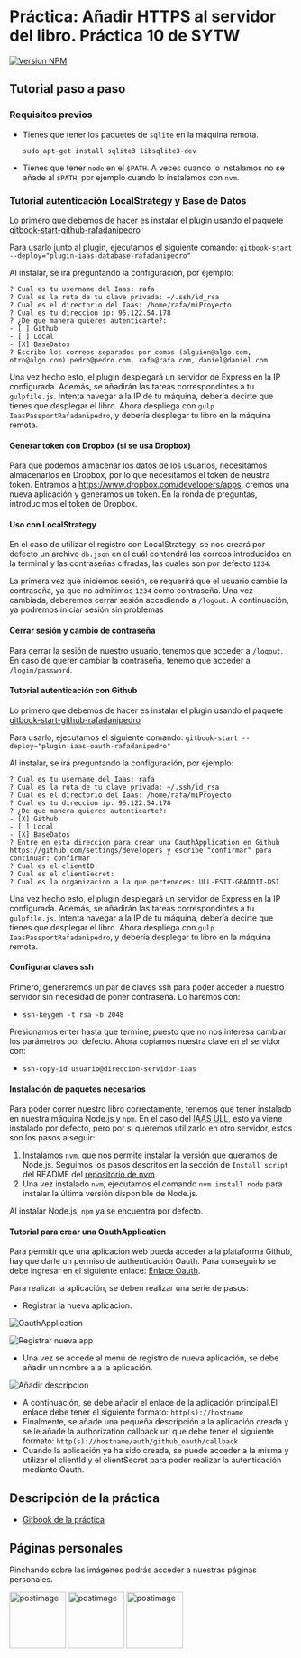 # Práctica: Añadir HTTPS al servidor del libro. Práctica 10 de SYTW

[![Version NPM](https://img.shields.io/npm/v/gitbook-ssl-rafadanipedro.svg)](https://www.npmjs.com/package/gitbook-ssl-rafadanipedro)

## Tutorial paso a paso

### Requisitos previos

* Tienes que tener los paquetes de `sqlite` en la máquina remota.

  `sudo apt-get install sqlite3 libsqlite3-dev`

* Tienes que tener `node` en el `$PATH`. A veces cuando lo instalamos no se añade al `$PATH`, por ejemplo cuando lo instalamos con `nvm`.

### Tutorial autenticación LocalStrategy y Base de Datos

Lo primero que debemos de hacer es instalar el plugin usando el paquete [gitbook-start-github-rafadanipedro](https://www.npmjs.com/package/gitbook-start-github-rafadanipedro)

Para usarlo junto al plugin, ejecutamos el siguiente comando:
`gitbook-start --deploy="plugin-iaas-database-rafadanipedro"`

Al instalar, se irá preguntando la configuración, por ejemplo:

```
? Cual es tu username del Iaas: rafa
? Cual es la ruta de tu clave privada: ~/.ssh/id_rsa
? Cual es el directorio del Iaas: /home/rafa/miProyecto
? Cual es tu direccion ip: 95.122.54.178
? ¿De que manera quieres autenticarte?:
- [ ] Github
- [ ] Local
- [X] BaseDatos
? Escribe los correos separados por comas (alguien@algo.com, otro@algo.com) pedro@pedro.com, rafa@rafa.com, daniel@daniel.com

```
Una vez hecho esto, el plugin desplegará un servidor de Express en la IP configurada. Además, se añadirán las tareas correspondintes a tu `gulpfile.js`.
Intenta navegar a la IP de tu máquina, debería decirte que tienes que desplegar el libro.
Ahora despliega con `gulp IaasPassportRafadanipedro`, y debería desplegar tu libro en la máquina remota.

#### Generar token con Dropbox (si se usa Dropbox)

Para que podemos almacenar los datos de los usuarios, necesitamos almacenarlos en Dropbox, por lo que necesitamos el token de neustra token. Entramos a https://www.dropbox.com/developers/apps, cremos una nueva aplicación y generamos un token. En la ronda de preguntas, introducimos el token de Dropbox.


#### Uso con LocalStrategy
En el caso de utilizar el registro con LocalStrategy, se nos creará por defecto un archivo `db.json` en el cuál contendrá los correos introducidos en la terminal y las contraseñas cifradas, las cuales son por defecto `1234`.

La primera vez que iniciemos sesión, se requerirá que el usuario cambie la contraseña, ya que no admitimos `1234` como contraseña. Una vez cambiada, deberemos cerrar sesión accediendo a `/logout`. A continuación, ya podremos iniciar sesión sin problemas


#### Cerrar sesión y cambio de contraseña

Para cerrar la sesión de nuestro usuario, tenemos que acceder a `/logout`. En caso de querer cambiar la contraseña, tenemo que acceder a `/login/password`.

#### Tutorial autenticación con Github

Lo primero que debemos de hacer es instalar el plugin usando el paquete [gitbook-start-github-rafadanipedro](https://www.npmjs.com/package/gitbook-start-github-rafadanipedro)

Para usarlo, ejecutamos el siguiente comando: `gitbook-start --deploy="plugin-iaas-oauth-rafadanipedro"`

Al instalar, se irá preguntando la configuración, por ejemplo:
```
? Cual es tu username del Iaas: rafa
? Cual es la ruta de tu clave privada: ~/.ssh/id_rsa
? Cual es el directorio del Iaas: /home/rafa/miProyecto
? Cual es tu direccion ip: 95.122.54.178
? ¿De que manera quieres autenticarte?:
- [X] Github
- [ ] Local
- [X] BaseDatos
? Entre en esta direccion para crear una OauthApplication en Github https://github.com/settings/developers y escribe "confirmar" para continuar: confirmar
? Cual es el clientID:
? Cual es el clientSecret:
? Cual es la organizacion a la que perteneces: ULL-ESIT-GRADOII-DSI
```

Una vez hecho esto, el plugin desplegará un servidor de Express en la IP configurada. Además, se añadirán las tareas correspondintes a tu `gulpfile.js`.
Intenta navegar a la IP de tu máquina, debería decirte que tienes que desplegar el libro.
Ahora despliega con `gulp IaasPassportRafadanipedro`, y debería desplegar tu libro en la máquina remota.

#### Configurar claves ssh
Primero, generaremos un par de claves ssh para poder acceder a nuestro servidor sin necesidad de poner contraseña. Lo haremos con:
- `ssh-keygen -t rsa -b 2048`

Presionamos enter hasta que termine, puesto que no nos interesa cambiar los parámetros por defecto. Ahora copiamos nuestra clave en el servidor con:
- `ssh-copy-id usuario@direccion-servidor-iaas`

#### Instalación de paquetes necesarios
Para poder correr nuestro libro correctamente, tenemos que tener instalado en nuestra máquina Node.js y `npm`. En el caso del [IAAS ULL](https://iaas.ull.es), esto ya viene instalado por defecto, pero por si queremos utilizarlo en otro servidor, estos son los pasos a seguir:

1. Instalamos `nvm`, que nos permite instalar la versión que queramos de Node.js. Seguimos los pasos descritos en la sección de `Install script` del README del [repositorio de nvm](https://github.com/creationix/nvm).
2. Una vez instalado `nvm`, ejecutamos el comando `nvm install node` para instalar la última versión disponible de Node.js.

Al instalar Node.js, `npm` ya se encuentra por defecto.

#### Tutorial para crear una OauthApplication

Para permitir que una aplicación web pueda acceder a la plataforma Github, hay que darle un permiso de authenticación Oauth. Para conseguirlo se debe ingresar en el siguiente enlace:
[Enlace Oauth](https://github.com/settings/developers).

Para realizar la aplicación, se deben realizar una serie de pasos:

* Registrar la nueva aplicación.

![OauthApplication](https://s16.postimg.org/uho7li4hh/captura_enlace_oauth.png)

![Registrar nueva app](https://s16.postimg.org/d1pg62g51/captura_boton_registrar_app.png)

* Una vez se accede al menú de registro de nueva aplicación, se debe añadir un nombre a a la aplicación.

![Añadir descripcion](https://s16.postimg.org/ofbzh9qnp/captura_creacion_app.png)
* A continuación, se debe añadir el enlace de la aplicación principal.El enlace debe tener el siguiente formato: `http(s)://hostname`
* Finalmente, se añade una pequeña descripción a la aplicación creada y se le añade la authorization callback url que debe tener el siguiente formato: `http(s)://hostname/auth/github_oauth/callback`
* Cuando la aplicación ya ha sido creada, se puede acceder a la misma y utilizar el clientId y el clientSecret para poder realizar la autenticación mediante Oauth.

## Descripción de la práctica
 * [Gitbook de la práctica](https://crguezl.github.io/ull-esit-1617/practicas/practicapassportlocalsequelize.html)

## Páginas personales

Pinchando sobre las imágenes podrás acceder a nuestras páginas personales.

<a href='https://rafaherrero.github.io' target='_blank'><img src='https://avatars2.githubusercontent.com/u/11819652?v=3&s=400' border='0' alt='postimage' width='100px'/></a> <a href='https://danielramosacosta.github.io/' target='_blank'><img src='https://avatars2.githubusercontent.com/u/11427028?v=3&s=400' border='0' alt='postimage' width='100px'/></a> <a href='https://alu0100505078.github.io/' target='_blank'><img src='https://avatars3.githubusercontent.com/u/14938442?v=3&s=400' border='0' alt='postimage' width='100px'/></a>
